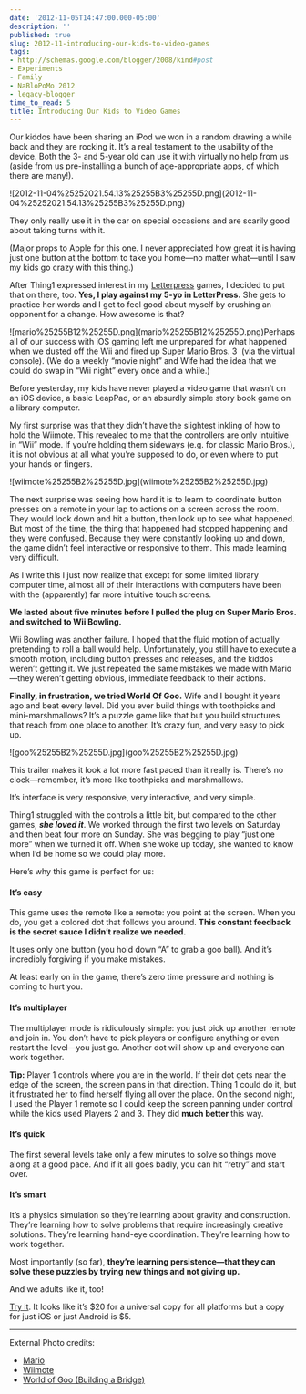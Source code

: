 ```yaml
---
date: '2012-11-05T14:47:00.000-05:00'
description: ''
published: true
slug: 2012-11-introducing-our-kids-to-video-games
tags:
- http://schemas.google.com/blogger/2008/kind#post
- Experiments
- Family
- NaBloPoMo 2012
- legacy-blogger
time_to_read: 5
title: Introducing Our Kids to Video Games
---
```


<p>Our kiddos have been sharing an iPod we won in a random drawing a while back and they are rocking it. It’s a real testament to the usability of the device. Both the 3- and 5-year old can use it with virtually no help from us (aside from us pre-installing a bunch of age-appropriate apps, of which there are many!).</p>
<p>![2012-11-04%25252021.54.13%25255B3%25255D.png](2012-11-04%25252021.54.13%25255B3%25255D.png)</p>
<p>They only really use it in the car on special occasions and are scarily good about taking turns with it.</p>
<p>(Major props to Apple for this one. I never appreciated how great it is having just one button at the bottom to take you home—no matter what—until I saw my kids go crazy with this thing.)</p>
<p>After Thing1 expressed interest in my <a href="https://itunes.apple.com/us/app/letterpress-word-game/id526619424?mt=8">Letterpress</a> games, I decided to put that on there, too. <strong>Yes, I play against my 5-yo in LetterPress.</strong> She gets to practice her words and I get to feel good about myself by crushing an opponent for a change. How awesome is that?</p>
<p>![mario%25255B12%25255D.png](mario%25255B12%25255D.png)Perhaps all of our success with iOS gaming left me unprepared for what happened when we dusted off the Wii and fired up Super Mario Bros. 3&#160; (via the virtual console). (We do a weekly “movie night” and Wife had the idea that we could do swap in “Wii night” every once and a while.)</p>
<p>Before yesterday, my kids have never played a video game that wasn’t on an iOS device, a basic LeapPad, or an absurdly simple story book game on a library computer.</p>
<p>My first surprise was that they didn’t have the slightest inkling of how to hold the Wiimote. This revealed to me that the controllers are only intuitive in “Wii” mode. If you’re holding them sideways (e.g. for classic Mario Bros.), it is not obvious at all what you’re supposed to do, or even where to put your hands or fingers.</p>
<p>![wiimote%25255B2%25255D.jpg](wiimote%25255B2%25255D.jpg)</p>
<p>The next surprise was seeing how hard it is to learn to coordinate button presses on a remote in your lap to actions on a screen across the room. They would look down and hit a button, then look up to see what happened. But most of the time, the thing that happened had stopped happening and they were confused. Because they were constantly looking up and down, the game didn’t feel interactive or responsive to them. This made learning very difficult. </p>
<p>As I write this I just now realize that except for some limited library computer time, almost all of their interactions with computers have been with the (apparently) far more intuitive touch screens. </p>
<p><strong>We lasted about five minutes before I pulled the plug on Super Mario Bros. and switched to Wii Bowling.</strong></p>
<p>Wii Bowling was another failure. I hoped that the fluid motion of actually pretending to roll a ball would help. Unfortunately, you still have to execute a smooth motion, including button presses and releases, and the kiddos weren’t getting it. We just repeated the same mistakes we made with Mario—they weren’t getting obvious, immediate feedback to their actions.</p>
<p><strong>Finally, in frustration, we tried World Of Goo.</strong> Wife and I bought it years ago and beat every level. Did you ever build things with toothpicks and mini-marshmallows? It’s a puzzle game like that but you build structures that reach from one place to another. It’s crazy fun, and very easy to pick up. </p>
<p>![goo%25255B2%25255D.jpg](goo%25255B2%25255D.jpg)</p>
<p>This trailer makes it look a lot more fast paced than it really is. There’s no clock—remember, it’s more like toothpicks and marshmallows.</p>  <p align="center"></p>
<p>It’s interface is very responsive, very interactive, and very simple. </p>
<p>Thing1 struggled with the controls a little bit, but compared to the other games, <strong><em>she loved it</em></strong>. We worked through the first two levels on Saturday and then beat four more on Sunday. She was begging to play “just one more” when we turned it off. When she woke up today, she wanted to know when I’d be home so we could play more. </p>
<p>Here’s why this game is perfect for us:</p>  <h4>It’s easy</h4>
<p>This game uses the remote like a remote: you point at the screen. When you do, you get a colored dot that follows you around. <strong>This constant feedback is the secret sauce I didn’t realize we needed.</strong></p>
<p>It uses only one button (you hold down “A” to grab a goo ball). And it’s incredibly forgiving if you make mistakes.</p>
<p>At least early on in the game, there’s zero time pressure and nothing is coming to hurt you.</p>  <h4>It’s multiplayer</h4>
<p>The multiplayer mode is ridiculously simple: you just pick up another remote and join in. You don’t have to pick players or configure anything or even restart the level—you just go. Another dot will show up and everyone can work together.</p>
<p><strong>Tip:</strong> Player 1 controls where you are in the world. If their dot gets near the edge of the screen, the screen pans in that direction. Thing 1 could do it, but it frustrated her to find herself flying all over the place. On the second night, I used the Player 1 remote so I could keep the screen panning under control while the kids used Players 2 and 3. They did <strong>much better </strong>this way.</p>  <h4>It’s quick</h4>
<p>The first several levels take only a few minutes to solve so things move along at a good pace. And if it all goes badly, you can hit “retry” and start over.</p>  <h4>It’s smart</h4>
<p>It’s a physics simulation so they’re learning about gravity and construction. They’re learning how to solve problems that require increasingly creative solutions. They’re learning hand-eye coordination. They’re learning how to work together. </p>
<p>Most importantly (so far), <strong>they’re learning persistence—that they can solve these puzzles by trying new things and not giving up.</strong></p>
<p>And we adults like it, too!</p>
<p><a href="http://2dboy.com/games.php">Try it</a>. It looks like it’s $20 for a universal copy for all platforms but a copy for just iOS or just Android is $5.</p>  <hr />
<p>External Photo credits:</p>  <ul>   <li><a href="http://pokedude911.deviantart.com/art/8-Bit-Mario-176989536">Mario</a> </li>    <li><a href="http://multiplayerblog.mtv.com/2011/01/24/3ds-nintendo-features-done-befor/2/">Wiimote</a> </li>    <li><a href="http://pclosmag.com/html/Issues/201008/page18.html">World of Goo (Building a Bridge)</a> </li> </ul>